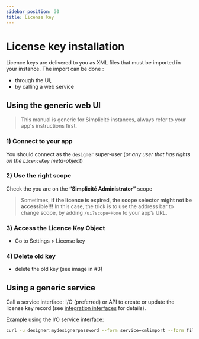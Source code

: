 ```yaml
---
sidebar_position: 30
title: License key
---
```


License key installation
========================

Licence keys are delivered to you as XML files that must be imported in your instance. The import can be done :
- through the UI, 
- by calling a web service

Using the generic web UI
------------------------

> This manual is generic for Simplicité instances, always refer to your app's instructions first.

### 1) Connect to your app

You should connect as the `designer` super-user (*or any user that has rights on the `LicenceKey` meta-object*)

### 2) Use the right scope 

Check the you are on the **“Simplicité Administrator”** scope
> Sometimes, **if the licence is expired, the scope selector might not be accessible!!!** In this case, the trick is to use the address bar to change scope, by adding `/ui?scope=Home` to your app’s URL.

### 3) Access the **Licence Key** Object

- Go to Settings > License key

### 4) Delete old key

- delete the old key (see image in #3)

Using a generic service
-----------------------

Call a service interface: I/O (preferred) or API to create or update the license key record (see [integration interfaces](/docs/integration/webservices/io-commandline) for details).

Example using the I/O service interface:

```bash
curl -u designer:mydesignerpassword --form service=xmlimport --form file=@/my/path/to/license.xml http(s)//myhost[:myport][/mycontextroot]/io
```